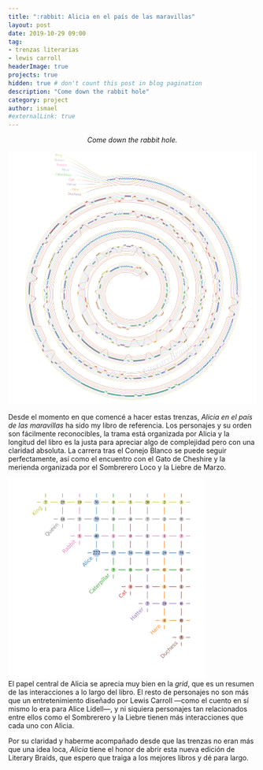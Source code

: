 ```yaml
---
title: ":rabbit: Alicia en el país de las maravillas"
layout: post
date: 2019-10-29 09:00
tag: 
- trenzas literarias
- lewis carroll
headerImage: true
projects: true
hidden: true # don't count this post in blog pagination
description: "Come down the rabbit hole"
category: project
author: ismael
#externalLink: true
---
```


<p style="text-align: center;"> <i> Come down the rabbit hole. </i> </p>

![Alice braid](../braids/alice_only_braid.png)

Desde el momento en que comencé a hacer estas trenzas, *Alicia en el país de las maravillas* ha sido my libro de referencia. Los personajes y su orden son fácilmente reconocibles, la trama está organizada por Alicia y la longitud del libro es la justa para apreciar algo de complejidad pero con una claridad absoluta. La carrera tras el Conejo Blanco se puede seguir perfectamente, así como el encuentro con el Gato de Cheshire y la merienda organizada por el Sombrerero Loco y la Liebre de Marzo.



<div class="side-by-side">
    <div class="toleft">
        <img class="image" src="../braids/alice_only_grid.png" alt="Alt Text" width="400">
    </div>
    <div class="toright">
        <p style="margin-top:0mm;">El papel central de Alicia se aprecia muy bien en la <i>grid</i>, que es un resumen de las interacciones a lo largo del libro. El resto de personajes no son más que un entretenimiento diseñado por Lewis Carroll —como el cuento en sí mismo lo era para Alice Lidell—, y ni siquiera personajes tan relacionados entre ellos como el Sombrerero y la Liebre tienen más interacciones que cada uno con Alicia. </p>
        <p>Por su claridad y haberme acompañado desde que las trenzas no eran más que una idea loca, <i>Alicia</i> tiene el honor de abrir esta nueva edición de Literary Braids, que espero que traiga a los mejores libros y dé para largo. </p>
    </div>

</div>

